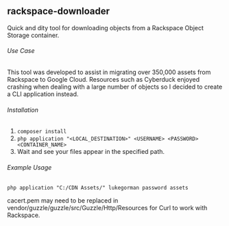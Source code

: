 ## rackspace-downloader
Quick and dity tool for downloading objects from a Rackspace Object Storage container.

###### Use Case
This tool was developed to assist in migrating over 350,000 assets from Rackspace to Google Cloud. Resources such as Cyberduck enjoyed crashing when dealing with a large number of objects so I decided to create a CLI application instead.

###### Installation
1. `composer install`
2. `php application "<LOCAL_DESTINATION>" <USERNAME> <PASSWORD> <CONTAINER_NAME>`
3. Wait and see your files appear in the specified path.

###### Example Usage
`php application "C:/CDN Assets/" lukegorman password assets`

cacert.pem may need to be replaced in vendor/guzzle/guzzle/src/Guzzle/Http/Resources for Curl to work with Rackspace.
